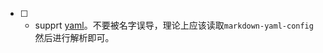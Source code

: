 * [ ] - supprt [yaml](https://github.com/nodeca/js-yaml)。不要被名字误导，理论上应该读取`markdown-yaml-config`然后进行解析即可。

